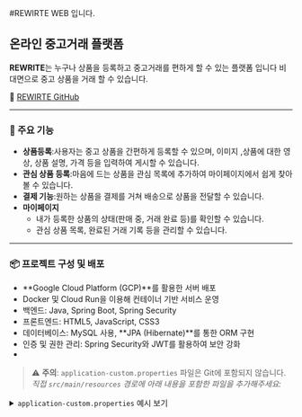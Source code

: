 #REWIRTE WEB 입니다.

## 온라인 중고거래 플랫폼
**REWRITE**는 누구나 상품을 등록하고 중고거래를 편하게 할 수 있는 플랫폼 입니다
비대면으로 중고 상품을 거래 할 수 있습니다.

🔗 [REWIRTE GitHub]([https://github.com/dbswn6429/BidCast]) 

---

### 🔧 주요 기능
- **상품등록**:사용자는 중고 상품을 간편하게 등록할 수 있으며, 이미지 ,상품에 대한 영상, 상품 설명, 가격 등을 입력하여 게시할 수 있습니다.
- **관심 상품 등록**:마음에 드는 상품을 관심 목록에 추가하여 마이페이지에서 쉽게 찾아볼 수 있습니다.
- **결제 기능**:원하는 상품을 결제를 거쳐 배송으로 상품을 전달할 수 있습니다.
- **마이페이지**
  - 내가 등록한 상품의 상태(판매 중, 거래 완료 등)를 확인할 수 있습니다.
  - 관심 상품 목록, 완료된 거래 기록 등을 관리할 수 있습니다.
---
### 📦 프로젝트 구성 및 배포
- **Google Cloud Platform (GCP)**를 활용한 서버 배포
- Docker 및 Cloud Run을 이용해 컨테이너 기반 서비스 운영
- 백엔드: Java, Spring Boot, Spring Security
- 프론트엔드: HTML5, JavaScript, CSS3
- 데이터베이스: MySQL 사용, **JPA (Hibernate)**를 통한 ORM 구현
- 인증 및 권한 관리: Spring Security와 JWT를 활용하여 보안 강화
- 
> ⚠️ **주의**: `application-custom.properties` 파일은 Git에 포함되지 않습니다.
> *직접 `src/main/resources` 경로에 아래 내용을 포함한 파일을 추가해주세요:*

<details>
<summary><code>application-custom.properties</code> 예시 보기</summary>

```
properties
spring.datasource.driver-class-name=net.sf.log4jdbc.sql.jdbcapi.DriverSpy
spring.datasource.url=jdbc:log4jdbc:mysql://34.64.249.125:3306/spring?serverTimezone=Asia/Seoul
spring.datasource.username=<DB아이디>
spring.datasource.password=<DB비밀번호>


# application.properties ??? ??
spring.servlet.multipart.max-file-size=10MB
spring.servlet.multipart.max-request-size=10MB

mybatis.configuration.map-underscore-to-camel-case=true
mybatis.type-aliases-package=com.simple.basic.command
# SQL mapper
mybatis.mapper-locations=classpath:/mapper/**/*.xml
</details> 

---

### 🛠 사용 기술 스택

> ### 1. Server
> #### 1-1. App Server (유저 서비스)
> - **Build Tools**:`Gradle`
> - **Front-End**: `HTML`, `CSS`, `JavaScript`
> - **Back-End**: `Spring Boot`, `Spring Security`, `JPA`, `Hibernate`
> - **Authorization**: `JWT`, `Spring Security`
>
> #### 1-2. Database
> - `MySQL`

> ### 2. Infrastructure
> - `Google Cloud Platform`, `Docker`, `Cloud Run`

> ### 3. Dev Tools
> - `IntelliJ IDEA`, `Figma`

> ### 4. Collaboration
> - `Git`, `GitHub`
